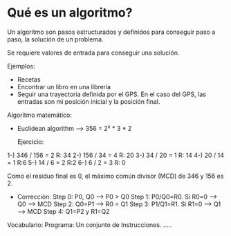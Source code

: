 # Qué es un algoritmo?

Un algoritmo son pasos estructurados y definidos para conseguir paso a paso, la solución de un problema.

Se requiere valores de entrada para conseguir una solución.

Ejemplos:
- Recetas
- Encontrar un libro en una librería
- Seguir una trayectoria definida por el GPS.
En el caso del GPS, las entradas son mi posición inicial y la posición final.

Algoritmo matemático:
- Euclidean algorithm --> 356 = 2² * 3 * 2

	Ejercicio:

1-) 346 / 156 = 2   R: 34
2-) 156 / 34 = 4 R: 20
3-) 34 / 20 = 1 R: 14
4-) 20 / 14 = 1 R:6
5-) 14 / 6 = 2 R:2
6-) 6 / 2 = 3 R: 0

Como el residuo final es 0, el máximo común divisor (MCD) de 346 y 156 es 2.

- Corrección:
Step 0: P0, Q0 --> P0 > Q0
Step 1: P0/Q0=R0. Si R0=0 --> Q0 --> MCD
Step 2: Q0=P1 --> R0 = Q1
Step 3: P1/Q1=R1. Si R1=0 --> Q1 --> MCD
Step 4: Q1=P2 y R1=Q2

Vocabulario:
	Programa: Un conjunto de Instrucciones.
	 .....

